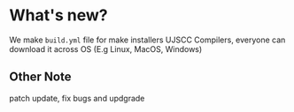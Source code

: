 # What's new?

We make `build.yml` file for make installers UJSCC Compilers, everyone can download it across OS (E.g Linux, MacOS, Windows)

## Other Note
patch update, fix bugs and updgrade

